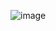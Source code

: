 ![image](https://user-images.githubusercontent.com/58260898/180841539-f3cc9d72-e57e-4a7d-9e4d-cc7cbfde259b.png)

